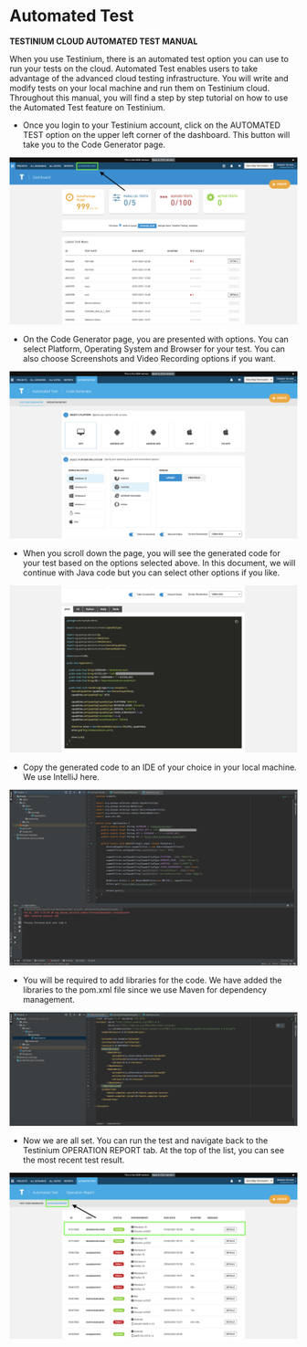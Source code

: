 # Automated Test

**TESTINIUM CLOUD AUTOMATED TEST MANUAL**

When you use Testinium, there is an automated test option you can use to run your tests on the cloud. Automated Test enables users to take advantage of the advanced cloud testing infrastructure. You will write and modify tests on your local machine and run them on Testinium cloud. Throughout this manual, you will find a step by step tutorial on how to use the Automated Test feature on Testinium.

* Once you login to your Testinium account, click on the AUTOMATED TEST option on the upper left corner of the dashboard. This button will take you to the Code Generator page.

![](../.gitbook/assets/1)

* On the Code Generator page, you are presented with options. You can select Platform, Operating System and Browser for your test. You can also choose Screenshots and Video Recording options if you want.

![](<../.gitbook/assets/2 (2)>)

* When you scroll down the page, you will see the generated code for your test based on the options selected above. In this document, we will continue with Java code but you can select other options if you like.

![](<../.gitbook/assets/3 (2)>)

* Copy the generated code to an IDE of your choice in your local machine. We use IntelliJ here.

![](<../.gitbook/assets/4 (5)>)

* You will be required to add libraries for the code. We have added the libraries to the pom.xml file since we use Maven for dependency management.

![](<../.gitbook/assets/5 (5)>)

* Now we are all set. You can run the test and navigate back to the Testinium OPERATION REPORT tab. At the top of the list, you can see the most recent test result.

![](<../.gitbook/assets/6 (4)>)
